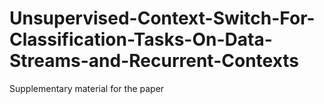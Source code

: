 # Unsupervised-Context-Switch-For-Classification-Tasks-On-Data-Streams-and-Recurrent-Contexts
Supplementary material for the paper
